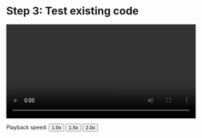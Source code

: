# Step 3: Test existing code

<video width="100%" preload controls>
  <source src="../05_Step_4_Make_room_for_the_menu.mp4" type="video/mp4">
</video>
<p>Playback speed:
    <button onclick="OneX()">1.0x</button>
    <button onclick="OnePointFiveX()">1.5x</button>
    <button onclick="TwoX()">2.0x</button>
</p>